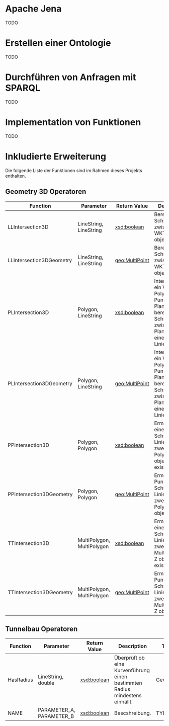 # Apache Jena

TODO

# Erstellen einer Ontologie 

TODO

# Durchführen von Anfragen mit SPARQL

TODO

# Implementation von Funktionen

TODO

# Inkludierte Erweiterung

Die folgende Liste der Funktionen sind im Rahmen dieses Projekts enthalten. 

## Geometry 3D Operatoren

| Function  | Parameter  | Return Value  | Description | Type | Tested? | Stable?  |
|---|---|---|---|---|---|---|
| LLIntersection3D | LineString, LineString | [xsd:boolean](http://www.w3.org/2001/XMLSchema#boolean)  | Berechnet die Schnittpunkte zwischen zwei WKT Linien objekten. | Geometry | Ja  | Ja  | 
| LLIntersection3DGeometry | LineString, LineString | [geo:MultiPoint](http://www.opengis.net/ont/geosparql#wktLiteral)  | Berechnet die Schnittpunkte zwischen zwei WKT-Linien objekten. | Geometry | Ja  | Ja  | 
| PLIntersection3D | Polygon, LineString | [xsd:boolean](http://www.w3.org/2001/XMLSchema#boolean)  | Interpretiert ein WKT-Polygon aus 3 Punkten als Plane und berechnet die Schnittpunkte zwischen Plane und einer WKT-Linie. | Geometry | Ja  | Ja  | 
| PLIntersection3DGeometry | Polygon, LineString | [geo:MultiPoint](http://www.opengis.net/ont/geosparql#wktLiteral)  | Interpretiert ein WKT-Polygon aus 3 Punkten als Plane und berechnet die Schnittpunkte zwischen Plane und einer WKT-Linie. | Geometry | Ja  | Ja  | 
| PPIntersection3D | Polygon, Polygon | [xsd:boolean](http://www.w3.org/2001/XMLSchema#boolean)  | Ermittelt ob eine Schnittpunkte-Linie zwischen zwei WKT Polygon-Z objekten existieren. | Geometry | Ja  | Ja  |
| PPIntersection3DGeometry | Polygon, Polygon | [geo:MultiPoint](http://www.opengis.net/ont/geosparql#wktLiteral) | Ermittelt die Punkte der Schnittpunkte-Linie zwischen zwei WKT Polygon-Z objekten. | Geometry | Nein  | Nein  |
| TTIntersection3D | MultiPolygon, MultiPolygon | [xsd:boolean](http://www.w3.org/2001/XMLSchema#boolean)  | Ermittelt ob eine Schnittpunkte-Linie zwischen zwei WKT MultiPolygon-Z objekten existieren. | Geometry | Ja  | Ja  |
| TTIntersection3DGeometry | MultiPolygon, MultiPolygon | [geo:MultiPoint](http://www.opengis.net/ont/geosparql#wktLiteral)  | Ermittelt die Punkte der Schnittpunkte-Linie zwischen zwei WKT MultiPolygon-Z objekten. | Geometry | Ja  | Ja  |

## Tunnelbau Operatoren

| Function  | Parameter  | Return Value  | Description | Type | Tested? | Stable?  |
|---|---|---|---|---|---|---|
| HasRadius | LineString, double | [xsd:boolean](http://www.w3.org/2001/XMLSchema#boolean)  | Überprüft ob eine Kurvenführung einen bestimmten Radius mindestens einhällt. | Geometry | Ja  | Ja  | 
| NAME | PARAMETER_A, PARAMETER_B | [xsd:boolean](http://www.w3.org/2001/XMLSchema#boolean)  | Bescshreibung. | TYPE | Ja/Nein  | Ja/Nein  | 
